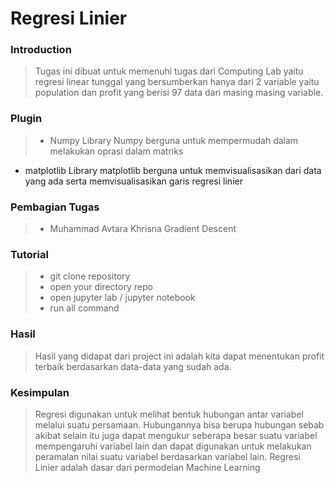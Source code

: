 # Regresi Linier

### Introduction
> Tugas ini dibuat untuk memenuhi tugas dari Computing Lab yaitu regresi linear tunggal yang bersumberkan hanya dari 2 variable yaitu population dan profit yang berisi 97 data dari masing masing variable.

### Plugin
>- Numpy
Library Numpy berguna untuk mempermudah dalam melakukan oprasi dalam matriks
- matplotlib
Library matplotlib berguna untuk memvisualisasikan dari data yang ada serta memvisualisasikan garis regresi linier

### Pembagian Tugas
>- Muhammad Avtara Khrisna 
Gradient Descent

### Tutorial
> - git clone repository
>- open your directory repo
>- open jupyter lab / jupyter notebook
>- run all command

### Hasil
> Hasil yang didapat dari project ini adalah kita dapat menentukan profit terbaik berdasarkan data-data yang sudah ada.

### Kesimpulan
> Regresi digunakan untuk melihat bentuk hubungan antar variabel melalui suatu persamaan. Hubungannya  bisa berupa hubungan sebab akibat selain itu juga dapat mengukur seberapa besar suatu variabel mempengaruhi variabel lain dan dapat digunakan untuk melakukan peramalan nilai suatu variabel berdasarkan variabel lain. Regresi Linier adalah dasar dari permodelan Machine Learning
